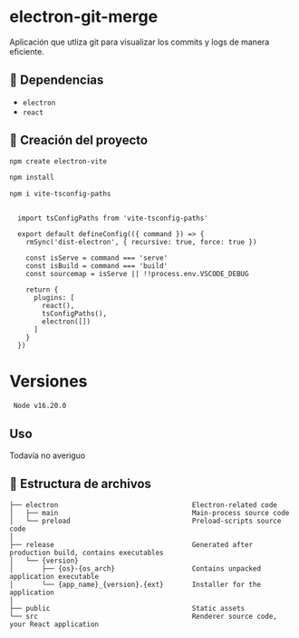 # electron-git-merge

Aplicación que utliza git para visualizar los commits y logs de manera eficiente.

## 👀 Dependencias

- `electron`
- `react`

## 🛫 Creación del proyecto

```sh
npm create electron-vite

npm install

npm i vite-tsconfig-paths
```

```En el archivo vite.config.ts

  import tsConfigPaths from 'vite-tsconfig-paths'

  export default defineConfig(({ command }) => {
    rmSync('dist-electron', { recursive: true, force: true })

    const isServe = command === 'serve'
    const isBuild = command === 'build'
    const sourcemap = isServe || !!process.env.VSCODE_DEBUG

    return {
      plugins: [
        react(),
        tsConfigPaths(),
        electron([])
      ]
    }
  })
```

# Versiones

` Node v16.20.0`


## Uso

Todavía no averiguo

## 📂 Estructura de archivos 

```tree
├── electron                                 Electron-related code
│   ├── main                                 Main-process source code
│   └── preload                              Preload-scripts source code
│
├── release                                  Generated after production build, contains executables
│   └── {version}
│       ├── {os}-{os_arch}                   Contains unpacked application executable
│       └── {app_name}_{version}.{ext}       Installer for the application
│
├── public                                   Static assets
└── src                                      Renderer source code, your React application
```